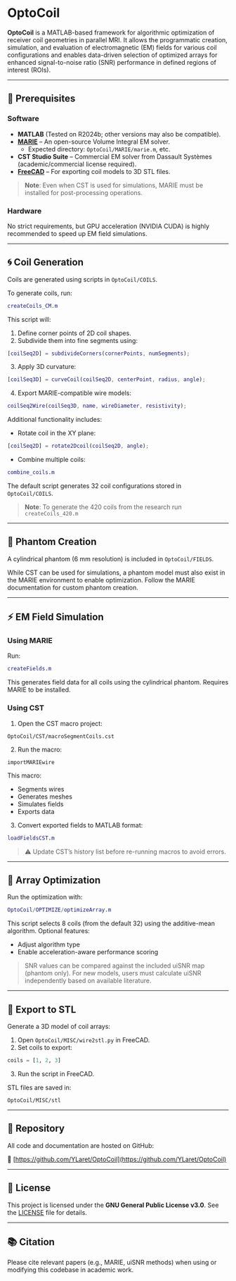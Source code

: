 # OptoCoil

**OptoCoil** is a MATLAB-based framework for algorithmic optimization of receiver coil geometries in parallel MRI. It allows the programmatic creation, simulation, and evaluation of electromagnetic (EM) fields for various coil configurations and enables data-driven selection of optimized arrays for enhanced signal-to-noise ratio (SNR) performance in defined regions of interest (ROIs).

---

## 🔧 Prerequisites

### Software

- **MATLAB** (Tested on R2024b; other versions may also be compatible).
- **[MARIE](https://github.com/thanospol/MARIE)** – An open-source Volume Integral EM solver.
  - Expected directory: `OptoCoil/MARIE/marie.m`, etc.
- **CST Studio Suite** – Commercial EM solver from Dassault Systèmes (academic/commercial license required).
- **[FreeCAD](https://www.freecad.org/)** – For exporting coil models to 3D STL files.

> **Note**: Even when CST is used for simulations, MARIE must be installed for post-processing operations.

### Hardware

No strict requirements, but GPU acceleration (NVIDIA CUDA) is highly recommended to speed up EM field simulations.

---

## 🌀 Coil Generation

Coils are generated using scripts in `OptoCoil/COILS`.

To generate coils, run:

```matlab
createCoils_CM.m
```

This script will:
1. Define corner points of 2D coil shapes.
2. Subdivide them into fine segments using:

```matlab
[coilSeq2D] = subdivideCorners(cornerPoints, numSegments);
```

3. Apply 3D curvature:

```matlab
[coilSeq3D] = curveCoil(coilSeq2D, centerPoint, radius, angle);
```

4. Export MARIE-compatible wire models:

```matlab
coilSeq2Wire(coilSeq3D, name, wireDiameter, resistivity);
```

Additional functionality includes:

- Rotate coil in the XY plane:

```matlab
[coilSeq2D] = rotate2Dcoil(coilSeq2D, angle);
```

- Combine multiple coils:

```matlab
combine_coils.m
```

The default script generates 32 coil configurations stored in `OptoCoil/COILS`.

> **Note**: To generate the 420 coils from the research run `createCoils_420.m`

---

## 🧊 Phantom Creation

A cylindrical phantom (6 mm resolution) is included in `OptoCoil/FIELDS`.

While CST can be used for simulations, a phantom model must also exist in the MARIE environment to enable optimization. Follow the MARIE documentation for custom phantom creation.

---

## ⚡ EM Field Simulation

### Using MARIE

Run:

```matlab
createFields.m
```

This generates field data for all coils using the cylindrical phantom. Requires MARIE to be installed.

### Using CST

1. Open the CST macro project:

```
OptoCoil/CST/macroSegmentCoils.cst
```

2. Run the macro:

```
importMARIEwire
```

This macro:
- Segments wires
- Generates meshes
- Simulates fields
- Exports data

3. Convert exported fields to MATLAB format:

```matlab
loadFieldsCST.m
```

> ⚠️ Update CST’s history list before re-running macros to avoid errors.

---

## 🤖 Array Optimization

Run the optimization with:

```matlab
OptoCoil/OPTIMIZE/optimizeArray.m
```

This script selects 8 coils (from the default 32) using the additive-mean algorithm. Optional features:
- Adjust algorithm type
- Enable acceleration-aware performance scoring

> SNR values can be compared against the included uiSNR map (phantom only). For new models, users must calculate uiSNR independently based on available literature.

---

## 🧱 Export to STL

Generate a 3D model of coil arrays:

1. Open `OptoCoil/MISC/wire2stl.py` in FreeCAD.
2. Set coils to export:

```python
coils = [1, 2, 3]
```

3. Run the script in FreeCAD.

STL files are saved in:

```
OptoCoil/MISC/stl
```

---

## 📎 Repository

All code and documentation are hosted on GitHub:

🔗 [https://github.com/YLaret/OptoCoil](https://github.com/YLaret/OptoCoil)

---

## 📝 License

This project is licensed under the **GNU General Public License v3.0**. See the [LICENSE](LICENSE) file for details.

---

## 📚 Citation

Please cite relevant papers (e.g., MARIE, uiSNR methods) when using or modifying this codebase in academic work.

